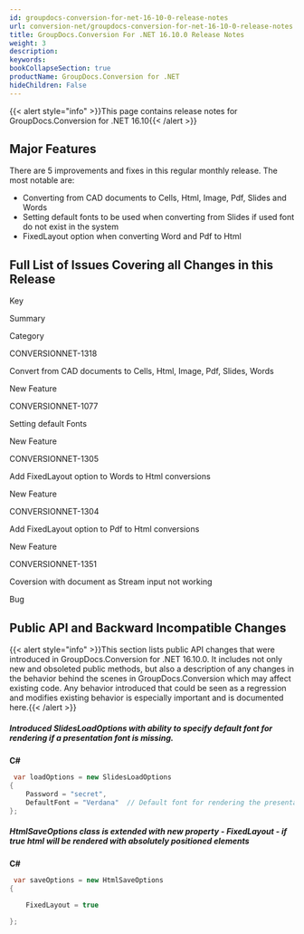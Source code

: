 ```yaml
---
id: groupdocs-conversion-for-net-16-10-0-release-notes
url: conversion-net/groupdocs-conversion-for-net-16-10-0-release-notes
title: GroupDocs.Conversion For .NET 16.10.0 Release Notes
weight: 3
description: 
keywords: 
bookCollapseSection: true
productName: GroupDocs.Conversion for .NET
hideChildren: False
---
```

{{< alert style="info" >}}This page contains release notes for GroupDocs.Conversion for .NET 16.10{{< /alert >}}

## Major Features

There are 5 improvements and fixes in this regular monthly release. The most notable are:

*   Converting from CAD documents to Cells, Html, Image, Pdf, Slides and Words
*   Setting default fonts to be used when converting from Slides if used font do not exist in the system
*   FixedLayout option when converting Word and Pdf to Html

## Full List of Issues Covering all Changes in this Release

Key

Summary

Category

CONVERSIONNET-1318

Convert from CAD documents to Cells, Html, Image, Pdf, Slides, Words

New Feature

CONVERSIONNET-1077

Setting default Fonts

New Feature

CONVERSIONNET-1305

Add FixedLayout option to Words to Html conversions

New Feature

CONVERSIONNET-1304

Add FixedLayout option to Pdf to Html conversions

New Feature

CONVERSIONNET-1351

Coversion with document as Stream input not working

Bug

## Public API and Backward Incompatible Changes

{{< alert style="info" >}}This section lists public API changes that were introduced in GroupDocs.Conversion for .NET 16.10.0. It includes not only new and obsoleted public methods, but also a description of any changes in the behavior behind the scenes in GroupDocs.Conversion which may affect existing code. Any behavior introduced that could be seen as a regression and modifies existing behavior is especially important and is documented here.{{< /alert >}}

##### Introduced SlidesLoadOptions with ability to specify default font for rendering if a presentation font is missing.

**C#**

```csharp
 var loadOptions = new SlidesLoadOptions
{
	Password = "secret",
	DefaultFont = "Verdana"  // Default font for rendering the presentation. The following font will be used if a presentation font is missing.
};


```

##### HtmlSaveOptions class is extended with new property - FixedLayout - if true html will be rendered with absolutely positioned elements

**C#**

```csharp
 var saveOptions = new HtmlSaveOptions
{

	FixedLayout = true

};


```
